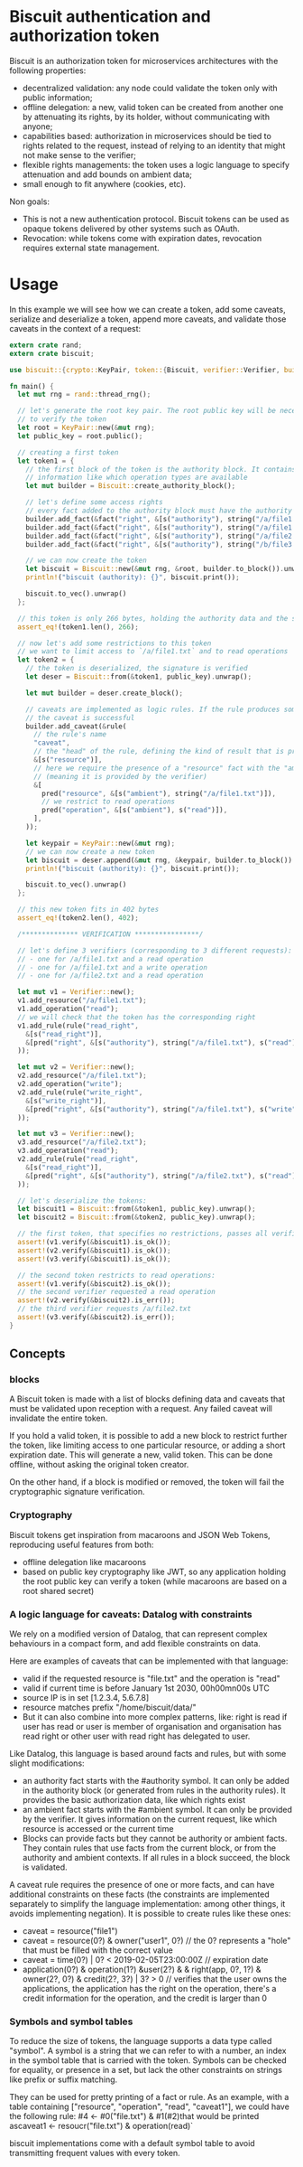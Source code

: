 # Biscuit authentication and authorization token

Biscuit is an authorization token for microservices architectures with the following properties:

- decentralized validation: any node could validate the token only with public information;
- offline delegation: a new, valid token can be created from another one by attenuating its rights, by its holder, without communicating with anyone;
- capabilities based: authorization in microservices should be tied to rights related to the request, instead of relying to an identity that might not make sense to the verifier;
- flexible rights managements: the token uses a logic language to specify attenuation and add bounds on ambient data;
- small enough to fit anywhere (cookies, etc).

Non goals:

- This is not a new authentication protocol. Biscuit tokens can be used as opaque tokens delivered by other systems such as OAuth.
- Revocation: while tokens come with expiration dates, revocation requires external state management.

# Usage

In this example we will see how we can create a token, add some caveats, serialize and deserialize a token, append more caveats, and validate those caveats in the context of a request:

```rust
extern crate rand;
extern crate biscuit;

use biscuit::{crypto::KeyPair, token::{Biscuit, verifier::Verifier, builder::*}};

fn main() {
  let mut rng = rand::thread_rng();

  // let's generate the root key pair. The root public key will be necessary
  // to verify the token
  let root = KeyPair::new(&mut rng);
  let public_key = root.public();

  // creating a first token
  let token1 = {
    // the first block of the token is the authority block. It contains global
    // information like which operation types are available
    let mut builder = Biscuit::create_authority_block();

    // let's define some access rights
    // every fact added to the authority block must have the authority fact
    builder.add_fact(&fact("right", &[s("authority"), string("/a/file1.txt"), s("read")]));
    builder.add_fact(&fact("right", &[s("authority"), string("/a/file1.txt"), s("write")]));
    builder.add_fact(&fact("right", &[s("authority"), string("/a/file2.txt"), s("read")]));
    builder.add_fact(&fact("right", &[s("authority"), string("/b/file3.txt"), s("write")]));

    // we can now create the token
    let biscuit = Biscuit::new(&mut rng, &root, builder.to_block()).unwrap();
    println!("biscuit (authority): {}", biscuit.print());

    biscuit.to_vec().unwrap()
  };

  // this token is only 266 bytes, holding the authority data and the signature
  assert_eq!(token1.len(), 266);

  // now let's add some restrictions to this token
  // we want to limit access to `/a/file1.txt` and to read operations
  let token2 = {
    // the token is deserialized, the signature is verified
    let deser = Biscuit::from(&token1, public_key).unwrap();

    let mut builder = deser.create_block();

    // caveats are implemented as logic rules. If the rule produces something,
    // the caveat is successful
    builder.add_caveat(&rule(
      // the rule's name
      "caveat",
      // the "head" of the rule, defining the kind of result that is produced
      &[s("resource")],
      // here we require the presence of a "resource" fact with the "ambient" tag
      // (meaning it is provided by the verifier)
      &[
        pred("resource", &[s("ambient"), string("/a/file1.txt")]),
        // we restrict to read operations
        pred("operation", &[s("ambient"), s("read")]),
      ],
    ));

    let keypair = KeyPair::new(&mut rng);
    // we can now create a new token
    let biscuit = deser.append(&mut rng, &keypair, builder.to_block()).unwrap();
    println!("biscuit (authority): {}", biscuit.print());

    biscuit.to_vec().unwrap()
  };

  // this new token fits in 402 bytes
  assert_eq!(token2.len(), 402);

  /************** VERIFICATION ****************/

  // let's define 3 verifiers (corresponding to 3 different requests):
  // - one for /a/file1.txt and a read operation
  // - one for /a/file1.txt and a write operation
  // - one for /a/file2.txt and a read operation

  let mut v1 = Verifier::new();
  v1.add_resource("/a/file1.txt");
  v1.add_operation("read");
  // we will check that the token has the corresponding right
  v1.add_rule(rule("read_right",
    &[s("read_right")],
    &[pred("right", &[s("authority"), string("/a/file1.txt"), s("read")])]
  ));

  let mut v2 = Verifier::new();
  v2.add_resource("/a/file1.txt");
  v2.add_operation("write");
  v2.add_rule(rule("write_right",
    &[s("write_right")],
    &[pred("right", &[s("authority"), string("/a/file1.txt"), s("write")])]
  ));

  let mut v3 = Verifier::new();
  v3.add_resource("/a/file2.txt");
  v3.add_operation("read");
  v2.add_rule(rule("read_right",
    &[s("read_right")],
    &[pred("right", &[s("authority"), string("/a/file2.txt"), s("read")])]
  ));

  // let's deserialize the tokens:
  let biscuit1 = Biscuit::from(&token1, public_key).unwrap();
  let biscuit2 = Biscuit::from(&token2, public_key).unwrap();

  // the first token, that specifies no restrictions, passes all verifiers:
  assert!(v1.verify(&biscuit1).is_ok());
  assert!(v2.verify(&biscuit1).is_ok());
  assert!(v3.verify(&biscuit1).is_ok());

  // the second token restricts to read operations:
  assert!(v1.verify(&biscuit2).is_ok());
  // the second verifier requested a read operation
  assert!(v2.verify(&biscuit2).is_err());
  // the third verifier requests /a/file2.txt
  assert!(v3.verify(&biscuit2).is_err());
}
```

## Concepts

### blocks

A Biscuit token is made with a list of blocks defining data and caveats that must be validated upon reception with a request. Any failed caveat will invalidate the entire token.

If you hold a valid token, it is possible to add a new block to restrict further the token, like limiting access to one particular resource, or adding a short expiration date. This will generate a new, valid token. This can be done offline, without asking the original token creator.

On the other hand, if a block is modified or removed, the token will fail the cryptographic signature verification.

### Cryptography

Biscuit tokens get inspiration from macaroons and JSON Web Tokens, reproducing useful features from both:

- offline delegation like macaroons
- based on public key cryptography like JWT, so any application holding the root public key can verify a token (while macaroons are based on a root shared secret)

### A logic language for caveats: Datalog with constraints

We rely on a modified version of Datalog, that can represent complex behaviours in a compact form, and add flexible constraints on data.

Here are examples of caveats that can be implemented with that language:

- valid if the requested resource is "file.txt" and the operation is "read"
- valid if current time is before January 1st 2030, 00h00mn00s UTC
- source IP is in set [1.2.3.4, 5.6.7.8]
- resource matches prefix "/home/biscuit/data/"
- But it can also combine into more complex patterns, like: right is read if user has read or user is member of organisation and organisation has read right or other user with read right has delegated to user.

Like Datalog, this language is based around facts and rules, but with some slight modifications:

- an authority fact starts with the #authority symbol. It can only be added in the authority block (or generated from rules in the authority rules). It provides the basic authorization data, like which rights exist
- an ambient fact starts with the #ambient symbol. It can only be provided by the verifier. It gives information on the current request, like which resource is accessed or the current time
- Blocks can provide facts but they cannot be authority or ambient facts. They contain rules that use facts from the current block, or from the authority and ambient contexts. If all rules in a block succeed, the block is validated.

A caveat rule requires the presence of one or more facts, and can have additional constraints on these facts (the constraints are implemented separately to simplify the language implementation: among other things, it avoids implementing negation). It is possible to create rules like these ones:

- caveat = resource("file1")
- caveat = resource(0?) & owner("user1", 0?) // the 0? represents a "hole" that must be filled with the correct value
- caveat = time(0?) | 0? < 2019-02-05T23:00:00Z // expiration date
- application(0?) & operation(1?) &user(2?) & & right(app, 0?, 1?) & owner(2?, 0?) & credit(2?, 3?) | 3? > 0 // verifies that the user owns the applications, the application has the right on the operation, there's a credit information for the operation, and the credit is larger than 0

### Symbols and symbol tables
To reduce the size of tokens, the language supports a data type called "symbol". A symbol is a string that we can refer to with a number, an index in the symbol table that is carried with the token. Symbols can be checked for equality, or presence in a set, but lack the other constraints on strings like prefix or suffix matching.

They can be used for pretty printing of a fact or rule. As an example, with a table containing ["resource", "operation", "read", "caveat1"], we could have the following rule: #4 <- #0("file.txt") & #1(#2)that would be printed ascaveat1 <- resoucr("file.txt") & operation(read)`

biscuit implementations come with a default symbol table to avoid transmitting frequent values with every token.
